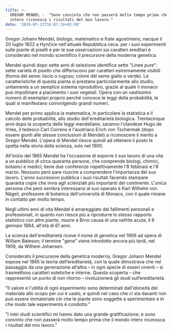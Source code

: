 ```yaml
---
title: >-
  GREGOR MENDEL -  "Sono convinto che non passerà molto tempo prima che il mondo
  intero riconosca i risultati del mio lavoro."
date: '2019-07-22T16:07:16+02:00'
---
```

Gregor Johann Mendel, biologo, matematico e frate agostiniano, nacque il 20 luglio 1822 a Hynčice nell'attuale Repubblica ceca. per i suoi esperimenti sulle piante di piselli e per le sue osservazioni sui caratteri ereditari è considerato nel mondo scientifico il precursore della moderna genetica.

Mendel quindi dopo sette anni di selezione identifica sette "Linee pure": sette varietà di pisello che differiscono per caratteri estremamente visibili (forma del seme: liscio o rugoso; colore del seme giallo o verde). Le caratteristiche di questa pianta si prestano particolarmente allo studio, unitamente a un semplice sistema riproduttivo, grazie al quale il monaco può impollinare a piacimento i suoi vegetali. Opera con un vastissimo numero di esemplari proprio perché conosce le leggi della probabilità, le quali si manifestano coinvolgendo grandi numeri.

Mendel per primo applica la matematica, in particolare la statistica e il calcolo delle probabilità, allo studio dell'ereditarietà biologica. Trentacinque anni dopo la scoperta delle leggi mendeliane, saranno l'olandese Hugo de Vries, il tedesco Carl Correns e l'austriaco Erich von Tschermak (dopo essere giunti alle stesse conclusioni di Mendel) a riconoscere il merito a Gregor Mendel. L'opera di Mendel riesce quindi ad ottenere il posto le spetta nella storia della scienza, solo nel 1900.

All'inizio del 1865 Mendel ha l'occasione di esporre il suo lavoro di una vita a un pubblico di circa quaranta persone, che comprende biologi, chimici, botanici e medici; tiene due conferenze rispettivamente l'8 febbraio e l'8 marzo. Nessuno però pare riuscire a comprendere l'importanza del suo lavoro. L'anno successivo pubblica i suoi risultati facendo stampare quaranta copie che invia agli scienziati più importanti del continente. L'unica persona che però sembra interessarsi al suo operato è Karl Wilhelm von Nägeli, professore di botanica dell'università di Monaco, con il quale rimane in contatto per molto tempo.

Negli ultimi anni di vita Mendel è amareggiato dai fallimenti personali e professionali, in quanto non riesce più a riprodurre lo stesso rapporto statistico con altre piante, muore a Brno causa di una nefrite acuta, il 6 gennaio 1884, all'età di 61 anni.

La scienza dell'ereditarietà riceve il nome di genetica nel 1906 ad opera di William Bateson; il termine "gene" viene introdotto ancora più tardi, nel 1909, da Wilhem Johansen.

Considerato il precursore della genetica moderna, Gregor Johann Mendel espose nel 1865 la teoria dell’ereditarietà, con la quale dimostrava che nel passaggio da una generazione all’altra – in ogni specie di esseri viventi – si trasmettono caratteri estetiche e interne. Questa scoperta – che rappresentò un punto di non ritorno – rivoluzionerà gli studi sull’ereditarietà.

"Il valore e l'utilità di ogni esperimento sono determinati dall'idoneità del materiale allo scopo per cui è usato, e quindi nel caso che ci sta davanti non può essere immateriale ciò che le piante sono soggette a sperimentare e in che modo tale esperimento è condotto."

"I miei studi scientifici mi hanno dato una grande gratificazione; e sono convinto che non passerà molto tempo prima che il mondo intero riconosca i risultati del mio lavoro."
